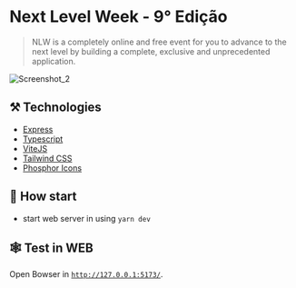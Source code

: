 # Next Level Week - 9° Edição
 
> NLW is a completely online and free event for you to advance to the next level by building a complete, exclusive and unprecedented application.

![Screenshot_2](https://user-images.githubusercontent.com/88904256/189584863-d1a0cbc0-578c-4bb9-a95b-0b4b2e6e7be4.png)


## ⚒️ Technologies
- [Express](https://expressjs.com/pt-br/)
- [Typescript](https://www.typescriptlang.org/)
- [ViteJS](https://vitejs.dev)
- [Tailwind CSS](https://tailwindcss.com)
- [Phosphor Icons](https://phosphoricons.com)

## 🚀 How start
- start web server in using `yarn dev`

## 🕸️ Test in WEB
Open Bowser in [`http://127.0.0.1:5173/`](http://127.0.0.1:5173/).
